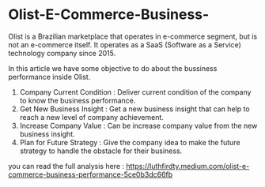 # Olist-E-Commerce-Business-

Olist is a Brazilian marketplace that operates in e-commerce segment, but is not an e-commerce itself. It operates as a SaaS (Software as a Service) technology company since 2015.

In this article we have some objective to do about the bussiness performance inside Olist.
1. Company Current Condition : Deliver current condition of the company to know the business performance.
2. Get New Business Insight : Get a new business insight that can help to reach a new level of company achievement.
3. Increase Company Value : Can be increase company value from the new business insight.
4. Plan for Future Strategy : Give the company idea to make the future strategy to handle the obstacle for their business.

you can read the full analysis here : https://luthfirdty.medium.com/olist-e-commerce-business-performance-5ce0b3dc66fb

